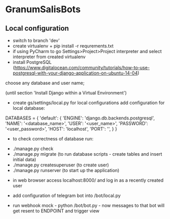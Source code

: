 # GranumSalisBots



## Local configuration
* switch to branch 'dev'
* create virtualenv + pip install -r requrements.txt
* if using PyCharm to go Settings>Project>Project interpreter and select interpreter from created virtualenv
* install PostgreSQL (https://www.digitalocean.com/community/tutorials/how-to-use-postgresql-with-your-django-application-on-ubuntu-14-04)

choose any database and user name;

(until section 'Install Django within a Virtual Environment')
* create gs/settings/local.py for local configurations
add configuration for local database:

DATABASES = {
    'default': {
        'ENGINE': 'django.db.backends.postgresql',
        'NAME': '<database_name>',
        'USER': '<user_name>',
        'PASSWORD': '<user_password>',
        'HOST': 'localhost',
        'PORT': '',
    }
}

* to check correctness of database run:
- ./manage.py check
- ./manage.py migrate             (to run database scripts - create tables and insert initial data)
- ./manage.py createsuperuser     (to create user)
- ./manage.py runserver           (to start up the application)
* in web browser access   localhost:8000/    and log in as a recently created user    

* add configuration of telegram bot into /bot/local.py
* run webhook mock - python /bot/bot.py - now messages to that bot will get resent to ENDPOINT and trigger view
